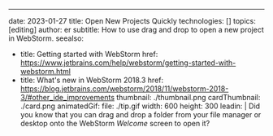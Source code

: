 ---
date: 2023-01-27
title: Open New Projects Quickly
technologies: []
topics: [editing]
author: er
subtitle: How to use drag and drop to open a new project in WebStorm.
seealso:
- title: Getting started with WebStorm
  href: https://www.jetbrains.com/help/webstorm/getting-started-with-webstorm.html
- title: What's new in WebStorm 2018.3
  href: https://blog.jetbrains.com/webstorm/2018/11/webstorm-2018-3/#other_ide_improvements
thumbnail: ./thumbnail.png
cardThumbnail: ./card.png
animatedGif:
  file: ./tip.gif
  width: 600
  height: 300
leadin: |
  Did you know that you can drag and drop a folder from your file manager or desktop onto the WebStorm _Welcome_ screen to open it?